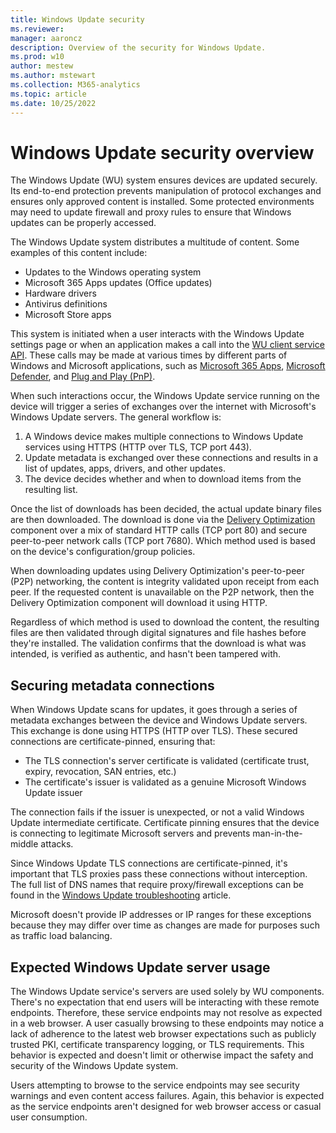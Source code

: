 ```yaml
---
title: Windows Update security
ms.reviewer: 
manager: aaroncz
description: Overview of the security for Windows Update.
ms.prod: w10
author: mestew
ms.author: mstewart
ms.collection: M365-analytics
ms.topic: article
ms.date: 10/25/2022
---
```


# Windows Update security overview

The Windows Update (WU) system ensures devices are updated securely. Its end-to-end protection prevents manipulation of protocol exchanges and ensures only approved content is installed. Some protected environments may need to update firewall and proxy rules to ensure that Windows updates can be properly accessed.

The Windows Update system distributes a multitude of content. Some examples of this content include:

- Updates to the Windows operating system
- Microsoft 365 Apps updates (Office updates)
- Hardware drivers
- Antivirus definitions
- Microsoft Store apps

This system is initiated when a user interacts with the Windows Update settings page or when an application makes a call into the [WU client service API](/windows/win32/api/_wua/). These calls may be made at various times by different parts of Windows and Microsoft applications, such as [Microsoft 365 Apps](/officeupdates/update-history-microsoft365-apps-by-date), [Microsoft Defender](/microsoft-365/security/defender-endpoint/manage-updates-baselines-microsoft-defender-antivirus), and [Plug and Play (PnP)](/windows-hardware/drivers/kernel/introduction-to-plug-and-play).

When such interactions occur, the Windows Update service running on the device will trigger a series of exchanges over the internet with Microsoft's Windows Update servers. The general workflow is:

1. A Windows device makes multiple connections to Windows Update services using HTTPS (HTTP over TLS, TCP port 443).
1. Update metadata is exchanged over these connections and results in a list of updates, apps, drivers, and other updates.
1. The device decides whether and when to download items from the resulting list.

Once the list of downloads has been decided, the actual update binary files are then downloaded. The download is done via the [Delivery Optimization](/windows/deployment/do/waas-delivery-optimization) component over a mix of standard HTTP calls (TCP port 80) and secure peer-to-peer network calls (TCP port 7680). Which method used is based on the device's configuration/group policies.

When downloading updates using Delivery Optimization's peer-to-peer (P2P) networking, the content is integrity validated upon receipt from each peer. If the requested content is unavailable on the P2P network, then the Delivery Optimization component will download it using HTTP.

Regardless of which method is used to download the content, the resulting files are then validated through digital signatures and file hashes before they're installed. The validation confirms that the download is what was intended, is verified as authentic, and hasn't been tampered with.

## Securing metadata connections

When Windows Update scans for updates, it goes through a series of metadata exchanges between the device and Windows Update servers. This exchange is done using HTTPS (HTTP over TLS). These secured connections are certificate-pinned, ensuring that:

- The TLS connection's server certificate is validated (certificate trust, expiry, revocation, SAN entries, etc.)  
- The certificate's issuer is validated as a genuine Microsoft Windows Update issuer

The connection fails if the issuer is unexpected, or not a valid Windows Update intermediate certificate. Certificate pinning ensures that the device is connecting to legitimate Microsoft servers and prevents man-in-the-middle attacks.

Since Windows Update TLS connections are certificate-pinned, it's important that TLS proxies pass these connections without interception. The full list of DNS names that require proxy/firewall exceptions can be found in the [Windows Update troubleshooting](/windows-client/deployment/windows-update-issues-troubleshooting?toc=%2Fwindows%2Fdeployment%2Ftoc.json&bc=%2Fwindows%2Fdeployment%2Fbreadcrumb%2Ftoc.json#device-cannot-access-update-files) article.

Microsoft doesn't provide IP addresses or IP ranges for these exceptions because they may differ over time as changes are made for purposes such as traffic load balancing.

## Expected Windows Update server usage

The Windows Update service's servers are used solely by WU components. There's no expectation that end users will be interacting with these remote endpoints. Therefore, these service endpoints may not resolve as expected in a web browser. A user casually browsing to these endpoints may notice a lack of adherence to the latest web browser expectations such as publicly trusted PKI, certificate transparency logging, or TLS requirements. This behavior is expected and doesn't limit or otherwise impact the safety and security of the Windows Update system.

Users attempting to browse to the service endpoints may see security warnings and even content access failures. Again, this behavior is expected as the service endpoints aren't designed for web browser access or casual user consumption.

